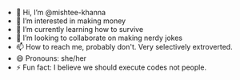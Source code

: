 - 👋 Hi, I’m @mishtee-khanna
- 👀 I’m interested in making money 
- 🌱 I’m currently learning how to survive
- 💞️ I’m looking to collaborate on making nerdy jokes 
- 📫 How to reach me, probably don't. Very selectively extroverted.
- 😄 Pronouns: she/her
- ⚡ Fun fact: I believe we should execute codes not people.

<!---
mishtee-khanna/mishtee-khanna is a ✨ special ✨ repository because its `README.md` (this file) appears on your GitHub profile.
You can click the Preview link to take a look at your changes.
--->
